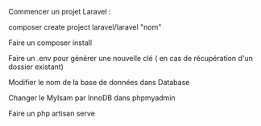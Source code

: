 Commencer un projet Laravel : 

composer create project laravel/laravel "nom"

Faire un composer install

Faire un .env pour générer une nouvelle clé ( en cas de récupération d'un dossier existant)

Modifier le nom de la base de données dans Database

Changer le MyIsam par InnoDB dans phpmyadmin

Faire un php artisan serve
